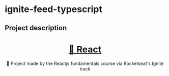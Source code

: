 # ignite-feed-typescript

## Project description
<h1 align="center">
    <a href="https://pt-br.reactjs.org/">🔗 React</a>
</h1>
<p align="center">🚀 Project made by the Reactjs fundamentals course via Rocketseat's Ignite track</p>

